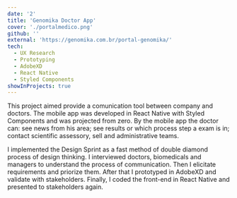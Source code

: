 ```yaml
---
date: '2'
title: 'Genomika Doctor App'
cover: './portalmedico.png'
github: ''
external: 'https://genomika.com.br/portal-genomika/'
tech:
  - UX Research
  - Prototyping
  - AdobeXD
  - React Native
  - Styled Components
showInProjects: true
---
```


This project aimed provide a comunication tool between company and doctors. The mobile app was developed in React Native with Styled Components and was projected from zero. By the mobile app the doctor can: see news from his area; see results or which process step a exam is in; contact scientific assessory, sell and administrative teams.

I implemented the Design Sprint as a fast method of double diamond process of design thinking. I interviewed doctors, biomedicals and managers to understand the process of communication. Then I elicitate requirements and priorize them. After that I prototyped in AdobeXD and validate with stakeholders. Finally, I coded the front-end in React Native and presented to stakeholders again.